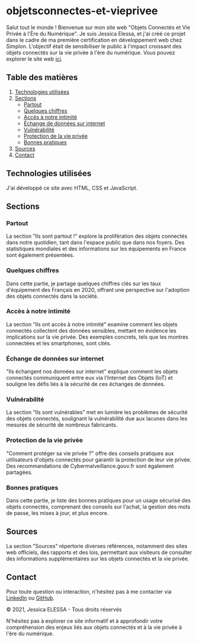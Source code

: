 # objetsconnectes-et-vieprivee

Salut tout le monde ! Bienvenue sur mon site web "Objets Connectés et Vie Privée à l'Ère du Numérique". Je suis Jessica Elessa, et j'ai créé ce projet dans le cadre de ma première certification en développement web chez Simplon. L'objectif était de sensibiliser le public à l'impact croissant des objets connectés sur la vie privée à l'ère du numérique. Vous pouvez explorer le site web [ici](https://jesselessa.github.io/objetsconnectes-et-vieprivee/).

## Table des matières
1. [Technologies utilisées](#technos)
2. [Sections](#sections)
    - [Partout](#partout)
    - [Quelques chiffres](#chiffres)
    - [Accès à notre intimité](#intimite)
    - [Échange de données sur internet](#data)
    - [Vulnérabilité](#vulnerable)
    - [Protection de la vie privée](#protection)
    - [Bonnes pratiques](#pratiques)
3. [Sources](#sources)
4. [Contact](#contact)

## Technologies utilisées<a name="technos"></a>

J'ai développé ce site avec HTML, CSS et JavaScript.

## Sections <a name="sections"></a>

### Partout <a name="partout"></a>

La section "Ils sont partout !" explore la prolifération des objets connectés dans notre quotidien, tant dans l'espace public que dans nos foyers. Des statistiques mondiales et des informations sur les équipements en France sont également présentées.

### Quelques chiffres <a name="chiffres"></a>

Dans cette partie, je partage quelques chiffres clés sur les taux d'équipement des Français en 2020, offrant une perspective sur l'adoption des objets connectés dans la société.

### Accès à notre intimité <a name="intimite"></a>

La section "Ils ont accès à notre intimité" examine comment les objets connectés collectent des données sensibles, mettant en évidence les implications sur la vie privée. Des exemples concrets, tels que les montres connectées et les smartphones, sont cités.

### Échange de données sur internet <a name="data"></a>

"Ils échangent nos données sur internet" explique comment les objets connectés communiquent entre eux via l'Internet des Objets (IoT) et souligne les défis liés à la sécurité de ces échanges de données.

### Vulnérabilité <a name="vulnerable"></a>

La section "Ils sont vulnérables" met en lumière les problèmes de sécurité des objets connectés, soulignant la vulnérabilité due aux lacunes dans les mesures de sécurité de nombreux fabricants.

### Protection de la vie privée <a name="protection"></a>

"Comment protéger sa vie privée ?" offre des conseils pratiques aux utilisateurs d'objets connectés pour garantir la protection de leur vie privée. Des recommandations de Cybermalveillance.gouv.fr sont également partagées.

### Bonnes pratiques <a name="pratiques"></a>

Dans cette partie, je liste des bonnes pratiques pour un usage sécurisé des objets connectés, comprenant des conseils sur l'achat, la gestion des mots de passe, les mises à jour, et plus encore.

## Sources <a name="sources"></a>

La section "Sources" répertorie diverses références, notamment des sites web officiels, des rapports et des lois, permettant aux visiteurs de consulter des informations supplémentaires sur les objets connectés et la vie privée.

## Contact <a name="contact"></a>

Pour toute question ou interaction, n'hésitez pas à me contacter via [LinkedIn](https://www.linkedin.com/in/jessica-elessa/) ou [GitHub](https://github.com/jesselessa).

&copy; 2021, Jessica ELESSA - Tous droits réservés

N'hésitez pas à explorer ce site informatif et à approfondir votre compréhension des enjeux liés aux objets connectés et à la vie privée à l'ère du numérique.


